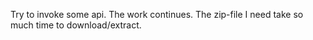 Try to invoke some api. The work continues.
The zip-file I need take so much time to download/extract.
